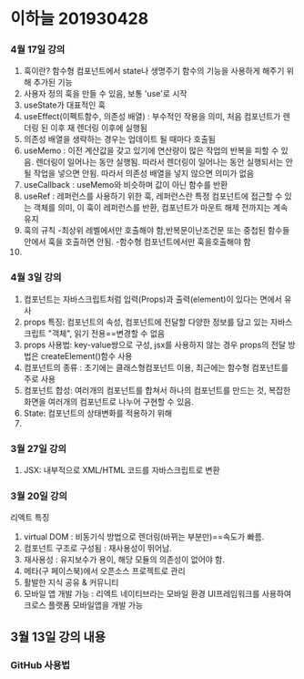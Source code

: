 # 이하늘 201930428

### 4월 17일 강의

1. 훅이란? 함수형 컴포넌트에서 state나 생명주기 함수의 기능을 사용하게 해주기 위해 추가된 기능
2. 사용자 정의 훅을 만들 수 있음, 보통 'use'로 시작
3. useState가 대표적인 훅
4. useEffect(이펙트함수, 의존성 배열) : 부수적인 작용을 의미, 처음 컴포넌트가 렌더링 된 이후 재 렌더링 이후에 실행됨
5. 의존성 배열을 생략하는 경우는 업데이트 될 때마다 호출됨
6. useMemo :
   이전 계산값을 갖고 있기에 연산량이 많은 작업의 반복을 피할 수 있음.
   렌더링이 일어나는 동안 실행됨.
   따라서 렌더링이 일어나는 동안 실행되서는 안될 작업을 넣으면 안됨.
   따라서 의존성 배열을 넣지 않으면 의미가 없음
7. useCallback : useMemo와 비슷하며 값이 아닌 함수를 반환
8. useRef : 레퍼런스를 사용하기 위한 훅, 레퍼런스란 특정 컴포넌트에 접근할 수 있는 객체를 의미, 이 훅이 레퍼런스를 반환, 컴포넌트가 마운트 해제 전까지는 계속 유지
9. 훅의 규칙 -최상위 레벨에서만 호출해야 함,반복문이난조건문 또는 중첩된 함수들 안에서 훅을 호출하면 안됨. -함수형 컴포넌트에서만 훅을호출해야 함
10.

### 4월 3일 강의

1. 컴포넌트는 자바스크립트처럼 입력(Props)과 출력(element)이 있다는 면에서 유사
2. props 특징: 컴포넌트의 속성, 컴포넌트에 전달할 다양한 정보를 담고 있는 자바스크립트 "객체", 읽기 전용==변경할 수 없음
3. props 사용법: key-value쌍으로 구성, jsx를 사용하지 않는 경우 props의 전달 방법은 createElement()함수 사용
4. 컴포넌트의 종류 : 초기에는 클래스형컴포넌트 이용, 최근에는 함수형 컴포넌트를 주로 사용
5. 컴포넌트 합성: 여러개의 컴포넌트를 합쳐서 하나의 컴포넌트를 만드는 것, 복잡한 화면을 여러개의 컴포넌트로 나누어 구현할 수 있음.
6. State: 컴포넌트의 상태변화를 적용하기 위해
7.

### 3월 27일 강의

1. JSX: 내부적으로 XML/HTML 코드를 자바스크립트로 변환

### 3월 20일 강의

리엑트 특징

1. virtual DOM : 비동기식 방법으로 렌더링(바뀌는 부분만)==속도가 빠름.
2. 컴포넌트 구조로 구성됨 : 재사용성이 뛰어남.
3. 재사용성 : 유지보수가 용이, 해당 모듈의 의존성이 없어야 함.
4. 메타(구 페이스북)에서 오픈소스 프로젝트로 관리
5. 활발한 지식 공유 & 커뮤니티
6. 모바일 앱 개발 가능 : 리엑트 네이티브라는 모바일 환경 UI프레임워크를 사용하여 크로스 플랫폼 모바일앱을 개발 가능

## 3월 13일 강의 내용

### GitHub 사용법
